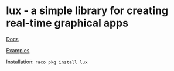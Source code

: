 # lux - a simple library for creating real-time graphical apps

[Docs](http://docs.racket-lang.org/lux/index.html)

[Examples](https://github.com/jeapostrophe/lux/tree/master/examples)

Installation: ```raco pkg install lux```
